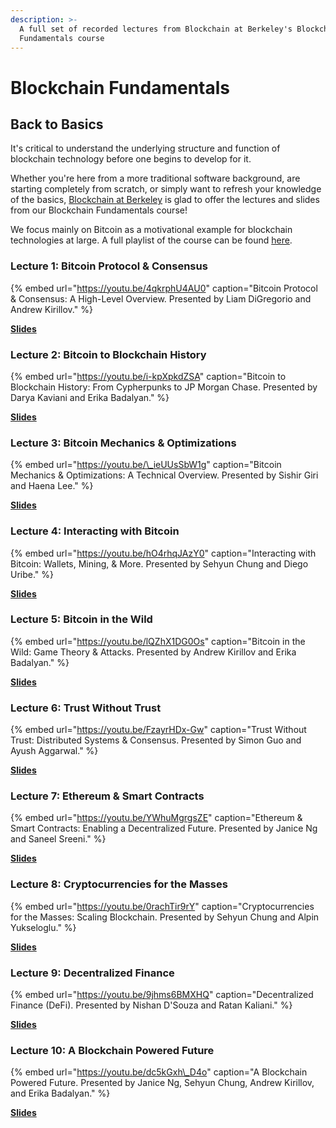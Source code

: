 ```yaml
---
description: >-
  A full set of recorded lectures from Blockchain at Berkeley's Blockchain
  Fundamentals course
---
```


# Blockchain Fundamentals

## **Back to Basics**

It's critical to understand the underlying structure and function of blockchain technology before one begins to develop for it.

Whether you're here from a more traditional software background, are starting completely from scratch, or simply want to refresh your knowledge of the basics, [Blockchain at Berkeley](https://blockchain.berkeley.edu/) is glad to offer the lectures and slides from our Blockchain Fundamentals course!

We focus mainly on Bitcoin as a motivational example for blockchain technologies at large. A full playlist of the course can be found [here](https://youtube.com/playlist?list=PLSONl1AVlZNWzsyZfhd9yDJRuGv3WPBck).

### **Lecture 1: Bitcoin Protocol & Consensus**

{% embed url="https://youtu.be/4qkrphU4AU0" caption="Bitcoin Protocol & Consensus: A High-Level Overview. Presented by Liam DiGregorio and Andrew Kirillov." %}

[**Slides**](https://docs.google.com/presentation/d/152bBvjPL2K8C3lXoICButSRCRb0fhTUHsJqE1UtWpH0/edit?usp=sharing)

### **Lecture 2: Bitcoin to Blockchain History**

{% embed url="https://youtu.be/i-kpXpkdZSA" caption="Bitcoin to Blockchain History: From Cypherpunks to JP Morgan Chase. Presented by Darya Kaviani and Erika Badalyan." %}

[**Slides**](https://docs.google.com/presentation/d/13gURIXuydFcHGr5EY8KZ7Zby0G6xLY7hgYl-4nC24Fo/edit?usp=sharing)

### **Lecture 3: Bitcoin Mechanics & Optimizations**

{% embed url="https://youtu.be/\_ieUUsSbW1g" caption="Bitcoin Mechanics & Optimizations: A Technical Overview. Presented by Sishir Giri and Haena Lee." %}

[**Slides**](https://docs.google.com/presentation/d/1bl3K-qyArhTN-4boW29Y4WAjHJI7y1ClraqMRcyd4IU/edit?usp=sharing)

### **Lecture 4: Interacting with Bitcoin**

{% embed url="https://youtu.be/hO4rhqJAzY0" caption="Interacting with Bitcoin: Wallets, Mining, & More. Presented by Sehyun Chung and Diego Uribe." %}

[**Slides**](https://docs.google.com/presentation/d/1QSBKUnV1wFmY4j1eQ78d0ANqpyjEy70CMnUjbAZDhKw/edit?usp=sharing)

### **Lecture 5: Bitcoin in the Wild**

{% embed url="https://youtu.be/lQZhX1DG0Os" caption="Bitcoin in the Wild: Game Theory & Attacks. Presented by Andrew Kirillov and Erika Badalyan." %}

[**Slides**](https://docs.google.com/presentation/d/1AnOK1jIC2fuIRHHnvzXmzIAhIh-E-jNNl5PAQx1fz9c/edit?usp=sharing)

### **Lecture 6: Trust Without Trust**

{% embed url="https://youtu.be/FzayrHDx-Gw" caption="Trust Without Trust: Distributed Systems & Consensus. Presented by Simon Guo and Ayush Aggarwal." %}

[**Slides**](https://docs.google.com/presentation/d/1EGoHp1TyMbfUapxLq3vrCjdQFIg7_sfr0aAo_ZV1VoU/edit?usp=sharing)

### **Lecture 7: Ethereum & Smart Contracts**

{% embed url="https://youtu.be/YWhuMgrgsZE" caption="Ethereum & Smart Contracts: Enabling a Decentralized Future. Presented by Janice Ng and Saneel Sreeni." %}

[**Slides**](https://docs.google.com/presentation/d/1rCrmdd5rWFgl-4Wivlyk6xN3NFJLSQzxok8IXXZrQw8/edit?usp=sharing)

### **Lecture 8: Cryptocurrencies for the Masses**

{% embed url="https://youtu.be/0rachTir9rY" caption="Cryptocurrencies for the Masses: Scaling Blockchain. Presented by Sehyun Chung and Alpin Yukseloglu." %}

[**Slides**](https://docs.google.com/presentation/d/1CM38vypISgaNUFsvAZTlU-4synqpKRzh3-sTudm9wrs/edit?usp=sharing)

### **Lecture 9: Decentralized Finance**

{% embed url="https://youtu.be/9jhms6BMXHQ" caption="Decentralized Finance \(DeFi\). Presented by Nishan D\'Souza and Ratan Kaliani." %}

[**Slides**](https://docs.google.com/presentation/d/1DfIMi5WajkioaCYNYExaaC-iDb2DqdaL0U77yS-zG_o/edit?usp=sharing)

### **Lecture 10: A Blockchain Powered Future**

{% embed url="https://youtu.be/dc5kGxh\_D4o" caption="A Blockchain Powered Future. Presented by Janice Ng, Sehyun Chung, Andrew Kirillov, and Erika Badalyan." %}

[**Slides**](https://docs.google.com/presentation/d/1-YDHgIHaOKUO6z3XmO5CkFmBfur6LB0-Dd-C2Xik5ps/edit?usp=sharing)

